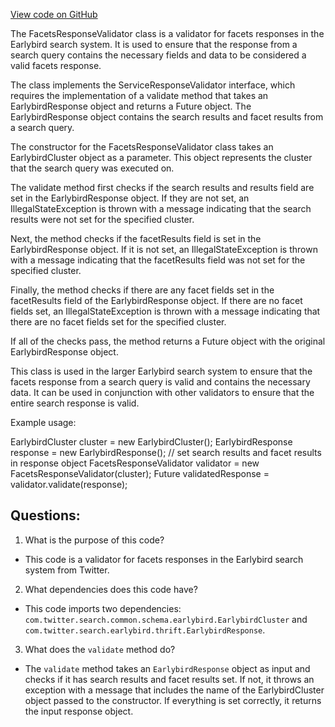 [View code on GitHub](https://github.com/misbahsy/the-algorithm/src/java/com/twitter/search/earlybird_root/validators/FacetsResponseValidator.java)

The FacetsResponseValidator class is a validator for facets responses in the Earlybird search system. It is used to ensure that the response from a search query contains the necessary fields and data to be considered a valid facets response. 

The class implements the ServiceResponseValidator interface, which requires the implementation of a validate method that takes an EarlybirdResponse object and returns a Future<EarlybirdResponse> object. The EarlybirdResponse object contains the search results and facet results from a search query.

The constructor for the FacetsResponseValidator class takes an EarlybirdCluster object as a parameter. This object represents the cluster that the search query was executed on.

The validate method first checks if the search results and results field are set in the EarlybirdResponse object. If they are not set, an IllegalStateException is thrown with a message indicating that the search results were not set for the specified cluster.

Next, the method checks if the facetResults field is set in the EarlybirdResponse object. If it is not set, an IllegalStateException is thrown with a message indicating that the facetResults field was not set for the specified cluster.

Finally, the method checks if there are any facet fields set in the facetResults field of the EarlybirdResponse object. If there are no facet fields set, an IllegalStateException is thrown with a message indicating that there are no facet fields set for the specified cluster.

If all of the checks pass, the method returns a Future<EarlybirdResponse> object with the original EarlybirdResponse object.

This class is used in the larger Earlybird search system to ensure that the facets response from a search query is valid and contains the necessary data. It can be used in conjunction with other validators to ensure that the entire search response is valid. 

Example usage:

EarlybirdCluster cluster = new EarlybirdCluster();
EarlybirdResponse response = new EarlybirdResponse();
// set search results and facet results in response object
FacetsResponseValidator validator = new FacetsResponseValidator(cluster);
Future<EarlybirdResponse> validatedResponse = validator.validate(response);
## Questions: 
 1. What is the purpose of this code?
- This code is a validator for facets responses in the Earlybird search system from Twitter.

2. What dependencies does this code have?
- This code imports two dependencies: `com.twitter.search.common.schema.earlybird.EarlybirdCluster` and `com.twitter.search.earlybird.thrift.EarlybirdResponse`.

3. What does the `validate` method do?
- The `validate` method takes an `EarlybirdResponse` object as input and checks if it has search results and facet results set. If not, it throws an exception with a message that includes the name of the EarlybirdCluster object passed to the constructor. If everything is set correctly, it returns the input response object.